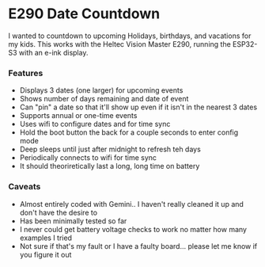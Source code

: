 # E290 Date Countdown

I wanted to countdown to upcoming Holidays, birthdays, and vacations for my kids. This works with the Heltec Vision Master E290, running the ESP32-S3 with an e-ink display.

### Features

- Displays 3 dates (one larger) for upcoming events
- Shows number of days remaining and date of event
- Can "pin" a date so that it'll show up even if it isn't in the nearest 3 dates
- Supports annual or one-time events
- Uses wifi to configure dates and for time sync
- Hold the boot button the back for a couple seconds to enter config mode
- Deep sleeps until just after midnight to refresh teh days
- Periodically connects to wifi for time sync
- It should theoriretically last a long, long time on battery

### Caveats
- Almost entirely coded with Gemini.. I haven't really cleaned it up and don't have the desire to
- Has been minimally tested so far
- I never could get battery voltage checks to work no matter how many examples I tried
- Not sure if that's my fault or I have a faulty board... please let me know if you figure it out
